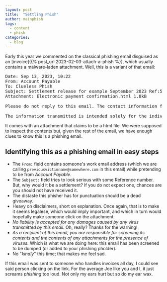 ```yaml
---
layout: post
title:  "Settling Phish"
author: mainphish
tags:
  - content
  - phish
categories: 
  - blog
---
```


Early this year we commented on the classical phishing email disguised as an
[invoice]({% post_url 2023-02-03-attach-a-phish  %}), which usually contains
a malware-laden attachment. Well, this is a variant of that email:

<pre>
Date: Sep 13, 2023, 10:22
From: Account Payable <previousvictimname@somewhere.com>
To: Clueless Phish <cluelessphish@example.com>
Subject: Settlement release for example September 2023 Ref:543201H
Attachment: Electronic payment confirmation.html 1.8kB

Please do not reply to this email. The contact information for sender is below: Sender's Contact Information Please forward the attached invoices to Accounts Payable for processing. We appreciate your business. 

The information transmitted is intended solely for the individual or entity to which it is addressed and may contain confidential and/or privileged material. Any review, retransmission, dissemination or other use of or taking action in reliance upon this information by persons or entities other than the intended recipient is prohibited. If you have received this email in error, please contact the sender and delete the material from any computer. As a recipient of this email, you are responsible for screening its contents and the contents of any attachments for the presence of viruses. No liability is accepted for any damages caused by any virus transmitted by this email.
</pre>

It comes with an attachment that claims to be a html file. 
We were supposed to inspect the contents but, given the rest of the email, 
we have enough clues to know this is a phishing email.

## Identifying this as a phishing email in easy steps

- The `From:` field contains someone's work email address (which we are 
calling `previousvictimname@somewhere.com` in this email) while pretending to
be from *Account Payable*. 
- The `Subject:` field tries to look serious with some Reference number. 
But, why would it be a settlement? If you do not expect one, chances are you
should not have received it.
- The distaste this phisher has for punctuation should be a dead giveaway.
- Heavy on disclaimers, short on explanation. Once again, that is to make it
seems legalese, which would imply important, and which in turn would hopefully
make someone click on the attachment. 
- *No liability is accepted for any damages caused by any virus transmitted by this email.* Oh, really? Thanks for the warning!
- *As a recipient of this email, you are responsible for screening its contents and the contents of any attachments for the presence of viruses.* Which is what
we are doing here: this email has been screened to be dumped (or added to your
phishing pholder).
- No "*kindly*" this time; that makes me feel sad.

If this email was sent to someone who handles invoices all day, I could see 
said person clicking on the link. 
For the average Joe like you and I, it just screams *phishing* too loud.
Not only my ears hurt but so do my ear wax.
